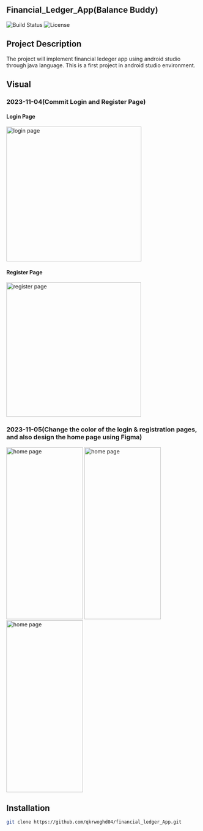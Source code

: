 ## Financial_Ledger_App(Balance Buddy)
![Build Status](https://img.shields.io/badge/build-passing-brightgreen)
![License](https://img.shields.io/badge/license-MIT-blue)

## Project Description

The project will implement financial ledeger app using android studio through java language.
This is a first project in android studio environment.

## Visual
### 2023-11-04(Commit Login and Register Page)
#### Login Page
<img width="353" alt="login page" src="https://github.com/qkrwoghd04/financial_ledger_App/assets/122519801/3693339f-4e4c-416c-b7ed-7c5f6572447f">

#### Register Page
<img width="352" alt="register page" src="https://github.com/qkrwoghd04/financial_ledger_App/assets/122519801/b12f024f-1cf5-412e-a209-1e2613708822">

### 2023-11-05(Change the color of the login & registration pages, and also design the home page using Figma)
<img width="200" height="450" alt="home page" src="https://github.com/qkrwoghd04/financial_ledger_App/assets/122519801/4cddbe71-8a7c-44e1-84f2-82f9f4b838de">
<img width="200" height="450" alt="home page" src="https://github.com/qkrwoghd04/financial_ledger_App/assets/122519801/0b40284b-3d49-4d4f-a4b1-add75e4ab938">
<img width="200" height="450" alt="home page" src="https://github.com/qkrwoghd04/financial_ledger_App/assets/122519801/be71acb4-66ef-4bde-a54e-0a40d7857f33">

## Installation

```bash
git clone https://github.com/qkrwoghd04/financial_ledger_App.git
